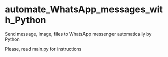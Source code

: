 # automate_WhatsApp_messages_with_Python
Send message, Image, files to WhatsApp messenger automatically by Python  

Please, read main.py for instructions
